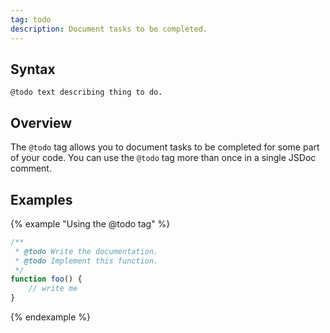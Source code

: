 ```yaml
---
tag: todo
description: Document tasks to be completed.
---
```


## Syntax

`@todo text describing thing to do.`


## Overview

The `@todo` tag allows you to document tasks to be completed for some part of your code. You can use
the `@todo` tag more than once in a single JSDoc comment.


## Examples

{% example "Using the @todo tag" %}

```js
/**
 * @todo Write the documentation.
 * @todo Implement this function.
 */
function foo() {
    // write me
}
```
{% endexample %}
